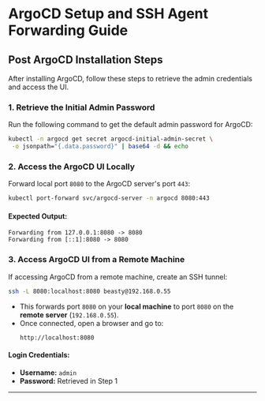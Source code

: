# ArgoCD Setup and SSH Agent Forwarding Guide

## Post ArgoCD Installation Steps

After installing ArgoCD, follow these steps to retrieve the admin credentials and access the UI.

### 1. Retrieve the Initial Admin Password

Run the following command to get the default admin password for ArgoCD:

```bash
kubectl -n argocd get secret argocd-initial-admin-secret \
 -o jsonpath="{.data.password}" | base64 -d && echo
```

### 2. Access the ArgoCD UI Locally

Forward local port `8080` to the ArgoCD server's port `443`:

```bash
kubectl port-forward svc/argocd-server -n argocd 8080:443
```

#### Expected Output:

```
Forwarding from 127.0.0.1:8080 -> 8080
Forwarding from [::1]:8080 -> 8080
```

### 3. Access ArgoCD UI from a Remote Machine

If accessing ArgoCD from a remote machine, create an SSH tunnel:

```bash
ssh -L 8080:localhost:8080 beasty@192.168.0.55
```

- This forwards port `8080` on your **local machine** to port `8080` on the **remote server** (`192.168.0.55`).
- Once connected, open a browser and go to:
  ```
  http://localhost:8080
  ```

#### Login Credentials:

- **Username:** `admin`
- **Password:** Retrieved in Step 1

---
